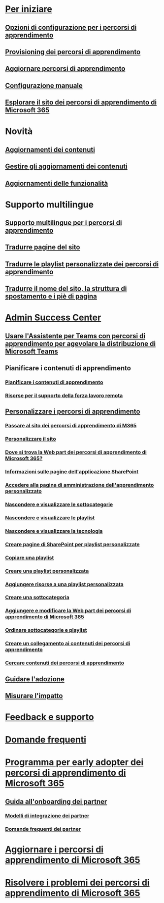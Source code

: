 # [Per iniziare](index.md)  
## [Opzioni di configurazione per i percorsi di apprendimento](custom_setupoptions.md)
## [Provisioning dei percorsi di apprendimento](custom_provision.md)
## [Aggiornare percorsi di apprendimento](custom_update.md)
## [Configurazione manuale](custom_manualsetup.md)
## [Esplorare il sito dei percorsi di apprendimento di Microsoft 365](custom_exploresite.md)
# Novità 
## [Aggiornamenti dei contenuti](custom_contentupdates.md) 
## [Gestire gli aggiornamenti dei contenuti](custom_contentupdatesmanage.md)
## [Aggiornamenti delle funzionalità](custom_featureupdates.md)
# Supporto multilingue
## [Supporto multilingue per i percorsi di apprendimento](custom_overview_ml.md)
## [Tradurre pagine del sito](custom_translate_page_ml.md)
## [Tradurre le playlist personalizzate dei percorsi di apprendimento](custom_translate_pl_ml.md)
## [Tradurre il nome del sito, la struttura di spostamento e i piè di pagina](custom_sitenamenav_ml.md)
# [Admin Success Center](custom_successcenter.md)
## [Usare l'Assistente per Teams con percorsi di apprendimento per agevolare la distribuzione di Microsoft Teams](custom_teamsadvisor.md)
## Pianificare i contenuti di apprendimento 
### [Pianificare i contenuti di apprendimento](custom_plancontent.md)
### [Risorse per il supporto della forza lavoro remota](custom_plancontent_remoteresources.md)
## [Personalizzare i percorsi di apprendimento](custom_overview.md)
### [Passare al sito dei percorsi di apprendimento di M365](custom_goto.md)
### [Personalizzare il sito](custom_edithelp.md)
### [Dove si trova la Web part dei percorsi di apprendimento di Microsoft 365?](custom_whereiswebpart.md)
### [Informazioni sulle pagine dell'applicazione SharePoint](custom_apppages.md)
### [Accedere alla pagina di amministrazione dell'apprendimento personalizzato](custom_accessadmin.md)
### [Nascondere e visualizzare le sottocategorie](custom_hideshowsub.md)
### [Nascondere e visualizzare le playlist](custom_hideshowplaylists.md)
### [Nascondere e visualizzare la tecnologia](custom_hideshowtech.md)
### [Creare pagine di SharePoint per playlist personalizzate](custom_createnewpage.md)
### [Copiare una playlist](custom_copyplaylist.md)
### [Creare una playlist personalizzata](custom_createnewplaylist.md)
### [Aggiungere risorse a una playlist personalizzata](custom_addassets.md)
### [Creare una sottocategoria](custom_createnewcat.md)
### [Aggiungere e modificare la Web part dei percorsi di apprendimento di Microsoft 365](custom_addwebpart.md)
### [Ordinare sottocategorie e playlist](custom_sortsubplay.md)
### [Creare un collegamento ai contenuti dei percorsi di apprendimento](custom_linking.md)
### [Cercare contenuti dei percorsi di apprendimento](custom_search.md)
## [Guidare l'adozione](driveadoption.md)
## [Misurare l'impatto](custom_measureimpact.md)
# [Feedback e supporto](feedback.md)
# [Domande frequenti](faq.md)
# [Programma per early adopter dei percorsi di apprendimento di Microsoft 365](custom_partnerguide.md)
## [Guida all'onboarding dei partner](custom_partnerguide_getfam.md)
### [Modelli di integrazione dei partner](custom_partnerguide_contint.md) 
### [Domande frequenti dei partner](custom_partner.md)
# [Aggiornare i percorsi di apprendimento di Microsoft 365](custom_update.md)
# [Risolvere i problemi dei percorsi di apprendimento di Microsoft 365](custom_troubleshooting.md) 